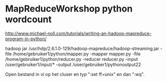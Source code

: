 # MapReduceWorkshop python wordcount

http://www.michael-noll.com/tutorials/writing-an-hadoop-mapreduce-program-in-python/



hadoop jar /usr/hdp/2.6.1.0-129/hadoop-mapreduce/hadoop-streaming.jar -file 
/home/gebruiker1/python/mapper.py -mapper mapper.py -file 
/home/gebruiker1/python/reducer.py -reducer reducer.py -input /user/gebruiker1/input/* -output /user/gebruiker1/pythonoutput22

Open bestand in vi op het cluser en typ ":set ff=unix" en dan ":wq".
